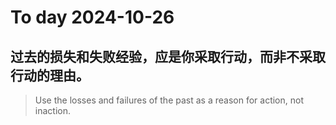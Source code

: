 
# To day 2024-10-26


## 过去的损失和失败经验，应是你采取行动，而非不采取行动的理由。
> Use the losses and failures of the past as a reason for action, not inaction.

    